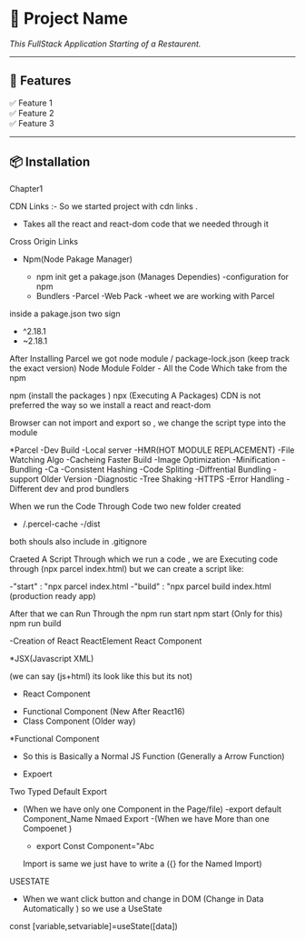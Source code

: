 # 📌 Project Name

<!-- ![Project Screenshot](https://via.placeholder.com/800x400)   -->
*This FullStack Application Starting of a Restaurent.*

---

## 🚀 Features  
✅ Feature 1  
✅ Feature 2  
✅ Feature 3  

---

## 📦 Installation  

Chapter1

CDN Links :- So we started project with cdn links .
  - Takes all the react and react-dom code that we needed through it

Cross Origin Links

* Npm(Node Pakage Manager)
   - npm init
   get a pakage.json (Manages Dependies) -configuration for npm 

   * Bundlers
    -Parcel
    -Web Pack
    -wheet
 we are working with Parcel

inside a pakage.json two sign 
 -  ^2.18.1
 -  ~2.18.1 

 After Installing Parcel we got node module / package-lock.json (keep track the exact version)
 Node Module Folder - All the Code Which take from the npm 

npm (install the packages )
npx (Executing A Packages)
 CDN is not preferred the way so we install a react and react-dom


 Browser can not import and export so , we change the script type into the module

*Parcel 
  -Dev Build
  -Local server
  -HMR(HOT MODULE REPLACEMENT)
  -File Watching Algo
  -Cacheing Faster Build
  -Image Optimization
  -Minification
  -Bundling
  -Ca
  -Consistent Hashing
  -Code Spliting
  -Diffrential Bundling -support Older Version
  -Diagnostic
  -Tree Shaking
  -HTTPS
  -Error Handling
  -Different dev and prod bundlers

  When we run the Code Through Code two new folder created 
  - /.percel-cache
  -/dist

  both shouls also include in .gitignore

  Craeted A Script Through which we run a code , 
  we are Executing code through (npx parcel index.html)
  but we can create a script like:

  -"start" : "npx parcel index.html
  -"build" : "npx parcel build index.html (production ready app)

  After that we can Run Through the 
  npm run start 
  npm start (Only for this)
  npm run build

  -Creation of React
  ReactElement
  React Component

*JSX(Javascript XML)

(we can say (js+html)  its look like this but its not)

* React Component
- Functional Component (New After React16)
- Class Component (Older way)

*Functional Component
 - So this is Basically a Normal JS Function (Generally a Arrow Function)

 - Expoert 

 Two Typed
 Default Export 
 - (When we have only one Component in the Page/file)
  -export default Component_Name
 Nmaed Export
  -(When we have More than one Compoenet )
   - export Const Component="Abc

   Import is same we just have to write a ({} for the Named Import)


USESTATE

- When we want click button and change in DOM (Change in Data Automatically )
 so we use a UseState 

 const [variable,setvariable]=useState([data])




